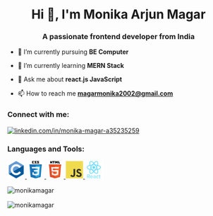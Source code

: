 <h1 align="center">Hi 👋, I'm Monika Arjun Magar</h1>
<h3 align="center">A passionate frontend developer from India</h3>

- 🔭 I’m currently pursuing **BE Computer**

- 🌱 I’m currently learning **MERN Stack**

- 💬 Ask me about **react.js JavaScript**

- 📫 How to reach me **magarmonika2002@gmail.com**

<h3 align="left">Connect with me:</h3>
<p align="left">
<a href="https://linkedin.com/in/linkedin.com/in/monika-magar-a35235259" target="blank"><img align="center" src="https://raw.githubusercontent.com/rahuldkjain/github-profile-readme-generator/master/src/images/icons/Social/linked-in-alt.svg" alt="linkedin.com/in/monika-magar-a35235259" height="30" width="40" /></a>
</p>

<h3 align="left">Languages and Tools:</h3>
<p align="left"> <a href="https://www.cprogramming.com/" target="_blank" rel="noreferrer"> <img src="https://raw.githubusercontent.com/devicons/devicon/master/icons/c/c-original.svg" alt="c" width="40" height="40"/> </a> <a href="https://www.w3schools.com/css/" target="_blank" rel="noreferrer"> <img src="https://raw.githubusercontent.com/devicons/devicon/master/icons/css3/css3-original-wordmark.svg" alt="css3" width="40" height="40"/> </a> <a href="https://www.w3.org/html/" target="_blank" rel="noreferrer"> <img src="https://raw.githubusercontent.com/devicons/devicon/master/icons/html5/html5-original-wordmark.svg" alt="html5" width="40" height="40"/> </a> <a href="https://developer.mozilla.org/en-US/docs/Web/JavaScript" target="_blank" rel="noreferrer"> <img src="https://raw.githubusercontent.com/devicons/devicon/master/icons/javascript/javascript-original.svg" alt="javascript" width="40" height="40"/> </a> <a href="https://reactjs.org/" target="_blank" rel="noreferrer"> <img src="https://raw.githubusercontent.com/devicons/devicon/master/icons/react/react-original-wordmark.svg" alt="react" width="40" height="40"/> </a> </p>

<p><img align="center" src="https://github-readme-stats.vercel.app/api/top-langs?username=monikamagar&show_icons=true&locale=en&layout=compact" alt="monikamagar" /></p>

<p><img align="center" src="https://github-readme-streak-stats.herokuapp.com/?user=monikamagar&" alt="monikamagar" /></p>
